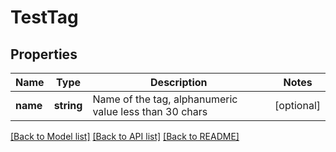 # TestTag

## Properties
Name | Type | Description | Notes
------------ | ------------- | ------------- | -------------
**name** | **string** | Name of the tag, alphanumeric value less than 30 chars | [optional] 

[[Back to Model list]](../README.md#documentation-for-models) [[Back to API list]](../README.md#documentation-for-api-endpoints) [[Back to README]](../README.md)


